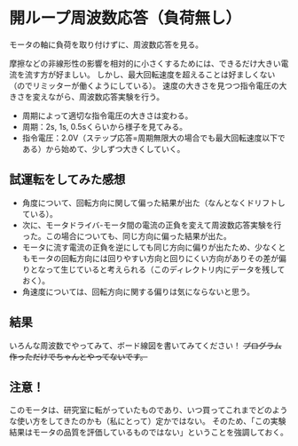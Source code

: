 # 開ループ周波数応答（負荷無し）

モータの軸に負荷を取り付けずに、周波数応答を見る。

摩擦などの非線形性の影響を相対的に小さくするためには、できるだけ大きい電流を流す方が好ましい。
しかし、最大回転速度を超えることは好ましくない（のでリミッターが働くようにしている）。
速度の大きさを見つつ指令電圧の大きさを変えながら、周波数応答実験を行う。

* 周期によって適切な指令電圧の大きさは変わる。
* 周期：2s, 1s, 0.5sくらいから様子を見てみる。
* 指令電圧：2.0V（ステップ応答=周期無限大の場合でも最大回転速度以下である）から始めて、少しずつ大きくしていく。


## 試運転をしてみた感想
* 角度について、回転方向に関して偏った結果が出た（なんとなくドリフトしている）。
* 次に、モータドライバ-モータ間の電流の正負を変えて周波数応答実験を行った。この場合についても、同じ方向に偏った結果が出た。
* モータに流す電流の正負を逆にしても同じ方向に偏りが出たため、少なくともモータの回転方向には回りやすい方向と回りにくい方向がありその差が偏りとなって生じていると考えられる（このディレクトリ内にデータを残しておく）。
* 角速度については、回転方向に関する偏りは気にならないと思う。

## 結果
いろんな周波数でやってみて、ボード線図を書いてみてください！
~~プログラム作っただけでちゃんとやってないです。~~

## 注意！
このモータは、研究室に転がっていたものであり、いつ買ってこれまでどのような使い方をしてきたのかも（私にとって）定かではない。
そのため、「この実験結果はモータの品質を評価しているものではない」ということを強調しておく。
